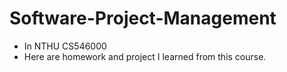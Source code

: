 # Software-Project-Management
* In NTHU CS546000
* Here are homework and project I learned from this course.
